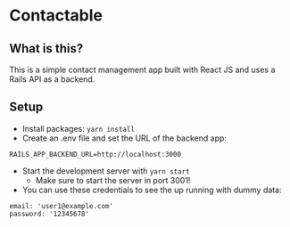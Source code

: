 # Contactable

## What is this? 

This is a simple contact management app built with React JS and uses a Rails API as a backend. 

## Setup

+ Install packages: `yarn install`
+ Create an .env file and set the URL of the backend app:
```
RAILS_APP_BACKEND_URL=http://localhost:3000
```
+ Start the development server with `yarn start`
  * Make sure to start the server in port 3001!
+ You can use these credentials to see the up running with dummy data:
```
email: 'user1@example.com'
password: '12345678' 
```